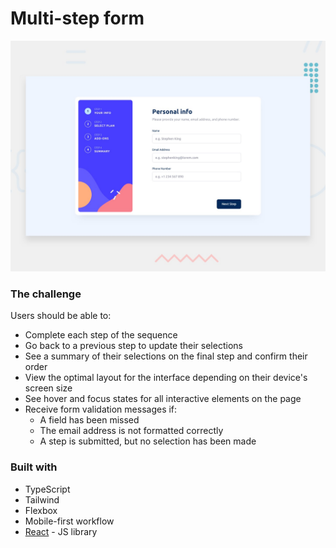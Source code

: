 # Multi-step form

![Design preview for the Multi-step form coding challenge](./design/desktop-preview.jpg)

### The challenge

Users should be able to:

- Complete each step of the sequence
- Go back to a previous step to update their selections
- See a summary of their selections on the final step and confirm their order
- View the optimal layout for the interface depending on their device's screen size
- See hover and focus states for all interactive elements on the page
- Receive form validation messages if:
  - A field has been missed
  - The email address is not formatted correctly
  - A step is submitted, but no selection has been made

<!-- ### Links

- Live Site URL: []() -->

### Built with

- TypeScript
- Tailwind
- Flexbox
- Mobile-first workflow
- [React](https://reactjs.org/) - JS library
